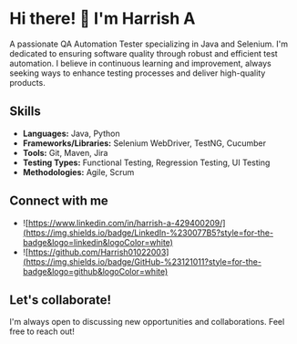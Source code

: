 # Hi there! 👋 I'm Harrish A

A passionate QA Automation Tester specializing in Java and Selenium. I'm dedicated to ensuring software quality through robust and efficient test automation.  I believe in continuous learning and improvement, always seeking ways to enhance testing processes and deliver high-quality products.

 ## Skills

* **Languages:** Java, Python
* **Frameworks/Libraries:** Selenium WebDriver, TestNG, Cucumber
* **Tools:** Git, Maven, Jira
* **Testing Types:** Functional Testing, Regression Testing, UI Testing
* **Methodologies:** Agile, Scrum


## Connect with me

* ![https://www.linkedin.com/in/harrish-a-429400209/](https://img.shields.io/badge/LinkedIn-%230077B5?style=for-the-badge&logo=linkedin&logoColor=white)
* ![https://github.com/Harrish01022003](https://img.shields.io/badge/GitHub-%23121011?style=for-the-badge&logo=github&logoColor=white)

## Let's collaborate!

I'm always open to discussing new opportunities and collaborations. Feel free to reach out!
<!--
**Harrish01022003/Harrish01022003** is a ✨ _special_ ✨ repository because its `README.md` (this file) appears on your GitHub profile.

Here are some ideas to get you started:

- 🔭 I’m currently working on ...
- 🌱 I’m currently learning ...
- 👯 I’m looking to collaborate on ...
- 🤔 I’m looking for help with ...
- 💬 Ask me about ...
- 📫 How to reach me: ...
- 😄 Pronouns: ...
- ⚡ Fun fact: ...
-->
